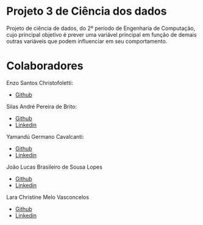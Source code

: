 # Projeto 3 de Ciência dos dados
Projeto de ciência de dados, do 2º período de Engenharia de Computação, cujo principal objetivo é prever uma variável principal em função de demais outras variáveis que podem influenciar em seu comportamento.






# Colaboradores
Enzo Santos Christofoletti:
* [Github](https://github.com/enzochristo)

Silas André Pereira de Brito:
* [Github](https://github.com/SilasAPB)
* [Linkedin](https://www.linkedin.com/in/silas-pereira-09198620b/)

Yamandú Germano Cavalcanti:
* [Github](https://github.com/YamanduGermano)
* [Linkedin](https://www.linkedin.com/in/yamandu-germano/)

João Lucas Brasileiro de Sousa Lopes
* [Github](https://github.com/jlbrasileiro)
* [Linkedin](www.linkedin.com/in/joaolucasbrasileiro)

Lara Christine Melo Vasconcelos
* [Github](https://github.com/laracmv)
* [Linkedin](https://www.linkedin.com/in/lara-vasconcelos-16b1a5221/)
